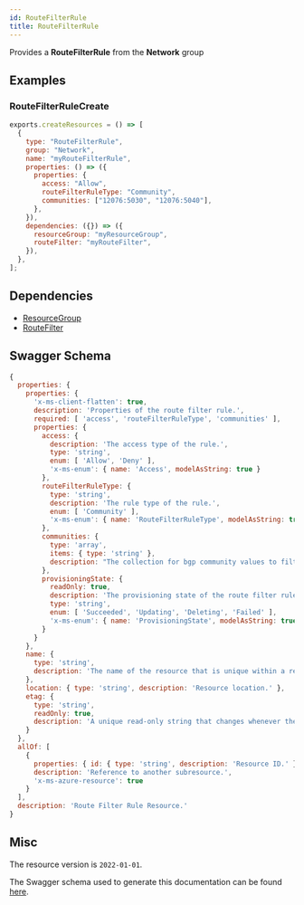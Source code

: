 ```yaml
---
id: RouteFilterRule
title: RouteFilterRule
---
```

Provides a **RouteFilterRule** from the **Network** group
## Examples
### RouteFilterRuleCreate
```js
exports.createResources = () => [
  {
    type: "RouteFilterRule",
    group: "Network",
    name: "myRouteFilterRule",
    properties: () => ({
      properties: {
        access: "Allow",
        routeFilterRuleType: "Community",
        communities: ["12076:5030", "12076:5040"],
      },
    }),
    dependencies: ({}) => ({
      resourceGroup: "myResourceGroup",
      routeFilter: "myRouteFilter",
    }),
  },
];

```
## Dependencies
- [ResourceGroup](../Resources/ResourceGroup.md)
- [RouteFilter](../Network/RouteFilter.md)
## Swagger Schema
```js
{
  properties: {
    properties: {
      'x-ms-client-flatten': true,
      description: 'Properties of the route filter rule.',
      required: [ 'access', 'routeFilterRuleType', 'communities' ],
      properties: {
        access: {
          description: 'The access type of the rule.',
          type: 'string',
          enum: [ 'Allow', 'Deny' ],
          'x-ms-enum': { name: 'Access', modelAsString: true }
        },
        routeFilterRuleType: {
          type: 'string',
          description: 'The rule type of the rule.',
          enum: [ 'Community' ],
          'x-ms-enum': { name: 'RouteFilterRuleType', modelAsString: true }
        },
        communities: {
          type: 'array',
          items: { type: 'string' },
          description: "The collection for bgp community values to filter on. e.g. ['12076:5010','12076:5020']."
        },
        provisioningState: {
          readOnly: true,
          description: 'The provisioning state of the route filter rule resource.',
          type: 'string',
          enum: [ 'Succeeded', 'Updating', 'Deleting', 'Failed' ],
          'x-ms-enum': { name: 'ProvisioningState', modelAsString: true }
        }
      }
    },
    name: {
      type: 'string',
      description: 'The name of the resource that is unique within a resource group. This name can be used to access the resource.'
    },
    location: { type: 'string', description: 'Resource location.' },
    etag: {
      type: 'string',
      readOnly: true,
      description: 'A unique read-only string that changes whenever the resource is updated.'
    }
  },
  allOf: [
    {
      properties: { id: { type: 'string', description: 'Resource ID.' } },
      description: 'Reference to another subresource.',
      'x-ms-azure-resource': true
    }
  ],
  description: 'Route Filter Rule Resource.'
}
```
## Misc
The resource version is `2022-01-01`.

The Swagger schema used to generate this documentation can be found [here](https://github.com/Azure/azure-rest-api-specs/tree/main/specification/network/resource-manager/Microsoft.Network/stable/2022-01-01/routeFilter.json).
